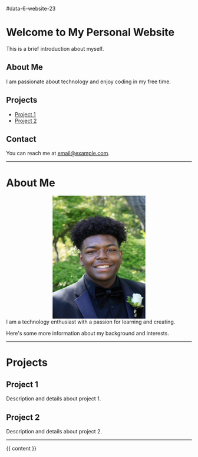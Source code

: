 #data-6-website-23

# Welcome to My Personal Website

This is a brief introduction about myself.

## About Me

I am passionate about technology and enjoy coding in my free time.

## Projects

- [Project 1](#project-1)
- [Project 2](#project-2)

## Contact

You can reach me at [email@example.com](mailto:email@example.com).

---

# About Me
<img src="Ezra_Trambleee.jpg" style="width:50%; margin:auto; display:block">
I am a technology enthusiast with a passion for learning and creating.

Here's some more information about my background and interests.

---

# Projects

## Project 1

Description and details about project 1.

## Project 2

Description and details about project 2.

---

<!DOCTYPE html>
<html>
<head>
    <title>{{ page.title }}</title>
</head>
<body>
    {{ content }}
</body>
</html>
